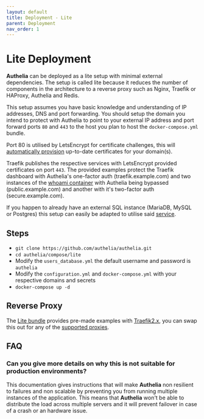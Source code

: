 ```yaml
---
layout: default
title: Deployment - Lite
parent: Deployment
nav_order: 1
---
```


# Lite Deployment

**Authelia** can be deployed as a lite setup with minimal external dependencies.
The setup is called lite because it reduces the number of components in the architecture
to a reverse proxy such as Nginx, Traefik or HAProxy, Authelia and Redis.

This setup assumes you have basic knowledge and understanding of IP addresses, DNS and port
forwarding. You should setup the domain you intend to protect with Authelia to point to your
external IP address and port forward ports `80` and `443` to the host you plan to host the
`docker-compose.yml` bundle.

Port 80 is utilised by LetsEncrypt for certificate challenges, this will [automatically
provision](https://docs.traefik.io/https/acme/) up-to-date certificates for your domain(s).

Traefik publishes the respective services with LetsEncrypt provided certificates on port `443`.
The provided examples protect the Traefik dashboard with Authelia's one-factor auth
(traefik.example.com) and two instances of the
[whoami container](https://hub.docker.com/r/containous/whoami) with Authelia being
bypassed (public.example.com) and another with it's two-factor auth (secure.example.com). 

If you happen to already have an external SQL instance (MariaDB, MySQL or Postgres) this 
setup can easily be adapted to utilise said [service](../configuration/storage/index.md).

## Steps

- `git clone https://github.com/authelia/authelia.git`
- `cd authelia/compose/lite`
- Modify the `users_database.yml` the default username and password is `authelia`
- Modify the `configuration.yml` and `docker-compose.yml` with your respective domains and secrets
- `docker-compose up -d`

## Reverse Proxy

The [Lite bundle](https://github.com/authelia/authelia/blob/master/compose/lite/docker-compose.yml)
provides pre-made examples with [Traefik2.x](./supported-proxies/traefik2.x.md), you can swap this
out for any of the [supported proxies](./supported-proxies/index.md).

## FAQ

### Can you give more details on why this is not suitable for production environments?

This documentation gives instructions that will make **Authelia** non
resilient to failures and non scalable by preventing you from running multiple
instances of the application. This means that **Authelia** won't be able to distribute
the load across multiple servers and it will prevent failover in case of a
crash or an hardware issue.